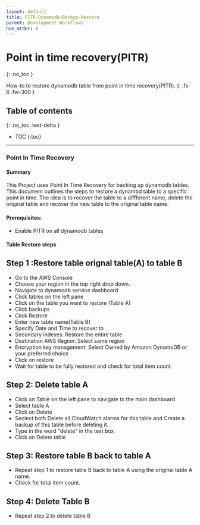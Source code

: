 ```yaml
---
layout: default
title: PITR-Dynamodb-Backup-Restore
parent: Development Workflows
nav_order: 6
---
```


# Point in time recovery(PITR) 
{: .no_toc }

How-to to restore dynamodb table from point in time recovery(PITR).
{: .fs-6 .fw-300 }

## Table of contents
{: .no_toc .text-delta }

- TOC
{:toc}

---

### Point In Time Recovery

#### Summary
This Project uses Point In Time Recovery for backing up dynamodb tables. This document outlines the steps to restore a dynambd table to a specific point in time. The idea is to recover the table to a diffferent name, delete the original table and recover the new table to the original table name.


#### Prerequisites:
- Enable PITR on all dynamodb tables

#### Table Restore steps
## Step 1 :Restore table orignal table(A) to table B
- Go to the AWS Console
- Choose your region in the top right drop down.
- Navigate to dynamodb service dashboard
- Click tables on the left pane
- Click on the table you want to restore (Table A)
- Click  backups
- Click Restore
- Enter new table name(Table B)
- Specify Date and Time to recover to
- Secondary indexes: Restore the entire table
- Destination AWS Region: Select same region
- Encryption key management: Select Owned by Amazon DynamoDB or your preferred choice
- Click on restore
- Wait for table to be fully restored and check for total item count.

## Step 2: Delete table A
- Click on Table on the left pane to navigate to the main dashboard
- Select table A
- Click on Delete
- Seclect both Delete all CloudWatch alarms for this table and Create a backup of this table before deleting it.
- Type in the word "delete" in the text box
- Click on Delete table


## Step 3: Restore table B back to table A
- Repeat step 1 to restore table B back to table A using the original table A name.
- Check for total item count. 

## Step 4: Delete Table B
- Repeat step 2 to delete table B






